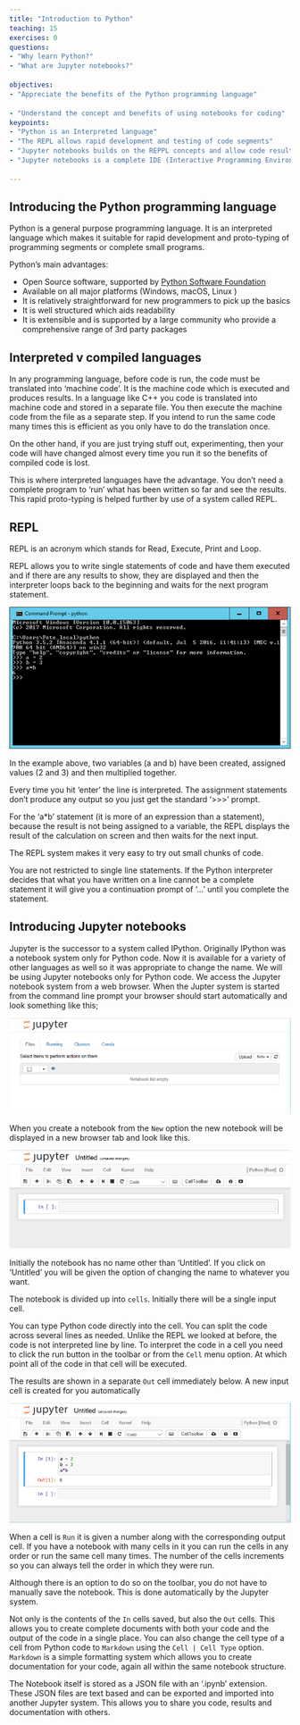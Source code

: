 ```yaml
---
title: "Introduction to Python"
teaching: 15
exercises: 0
questions:
- "Why learn Python?"
- "What are Jupyter notebooks?"

objectives:
- "Appreciate the benefits of the Python programming language"

- "Understand the concept and benefits of using notebooks for coding"
keypoints:
- "Python is an Interpreted language"
- "The REPL allows rapid development and testing of code segments"
- "Jupyter notebooks builds on the REPPL concepts and allow code results and documentation to be maintained together and shared"
- "Jupyter notebooks is a complete IDE (Interactive Programming Environment) "

---
```


## Introducing the Python programming language

Python is a general purpose programming language. It is an interpreted language which makes it suitable for rapid development and proto-typing of programming segments or complete small programs.

Python’s main advantages:

* Open Source software, supported by [Python Software Foundation](https://www.python.org/psf/)
* Available on all major platforms (Windows, macOS, Linux )
* It is relatively straightforward for new programmers to pick up the basics 
* It is well structured which aids readability
* It is extensible and is supported by a large community who provide a comprehensive range of 3rd party packages 

## Interpreted v compiled languages

In any programming language, before code is run, the code must be translated into ‘machine code’. It is the machine code which is executed and produces results. In a language like C++ you code is translated into machine code and stored in a separate file. You then execute the machine code from the file as a separate step. If you intend to run the same code many times this is efficient as you only have to do the translation once.

On the other hand, if you are just trying stuff out, experimenting, then your code will have changed almost every time you run it so the benefits of compiled code is lost.

This is where interpreted languages have the advantage. You don’t need a complete program to ‘run’ what has been written so far and see the results.  This rapid proto-typing is helped further by use of a system called REPL.

## REPL

REPL is an acronym which stands for Read, Execute, Print and Loop. 

REPL allows you to write single statements of code and have them executed and if there are any results to show, they are displayed and then the interpreter loops back to the beginning and waits for the next program statement.

![Python_Repl](../fig/Python_repl_3.png)

In the example above, two variables (a and b) have been created, assigned values (2 and 3) and then multiplied together.  

Every time you hit ‘enter’ the line is interpreted. The assignment statements don’t produce any output so you just get the standard ‘>>>’ prompt. 

For the ‘a*b’ statement (it is more of an expression than a statement), because the result is not being assigned to a variable, the REPL displays the result of the calculation on screen and then waits for the next input.

The REPL system makes it very easy to try out small chunks of code.

You are not restricted to single line statements. If the Python interpreter decides that what you have written on a line cannot be a complete statement it will give you a continuation prompt of ‘…’ until you complete the statement.


## Introducing Jupyter notebooks

Jupyter is the successor to a system called IPython.  Originally IPython was a notebook system only for Python code. Now it is available for a variety of other languages as well so it was appropriate to change the name. We will be using Jupyter notebooks only for Python code.
We access the Jupyter notebook system from a web browser.  When the Jupter system is started from the command line prompt your browser should start automatically and look something like this;

![Jupyter_notebook_list](../fig/Python_jupyter_6.png)

When you create a notebook from the `New` option the new notebook will be displayed in a new browser tab and look like this.

![Jupyter_notebook](../fig/Python_jupyter_7.png)

Initially the notebook has no name other than ‘Untitled’. If you click on ‘Untitled’ you will be given the option of changing the name to whatever you want.

The notebook is divided up into `cells`. Initially there will be a single input cell.

You can type Python code directly into the cell. You can split the code across several lines as needed. Unlike the REPL we looked at before, the code is not interpreted line by line. To interpret the code in a cell you need to click the run button in the toolbar or from the `Cell` menu option. At which point all of the code in that cell will be executed. 

The results are shown in a separate `Out` cell immediately below. A new input cell is created for you automatically

![Jupyter_notebook_cell](../fig/Python_jupyter_8.png)

When a cell is `Run` it is given a number along with the corresponding output cell.  If you have a notebook with many cells in it you can run the cells in any order or run the same cell many times. The number of the cells increments so you can always tell the order in which they were run.

Although there is an option to do so on the toolbar, you do not have to manually save the notebook. This is done automatically by the Jupyter system.

Not only is the contents of the `In` cells saved, but also the `Out` cells.  This allows you to create complete documents with both your code and the output of the code in a single place.  You can also change the cell type of a cell from Python code to  `Markdown` using the `Cell | Cell Type` option. `Markdown` is a simple formatting system which allows you to create documentation for your code, again all within the same notebook structure.

The Notebook itself is stored as a JSON file with an ‘.ipynb’ extension. These JSON files are text based and can be exported  and imported into another Jupyter system. This allows you to share you code, results and documentation with others.


